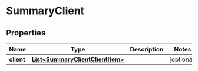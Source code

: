 
# SummaryClient

## Properties
Name | Type | Description | Notes
------------ | ------------- | ------------- | -------------
**client** | [**List&lt;SummaryClientClientItem&gt;**](SummaryClientClientItem.md) |  |  [optional]



